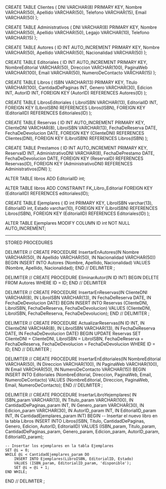 CREATE TABLE Clientes (
    DNI VARCHAR(8) PRIMARY KEY,
    Nombre VARCHAR(50),
    Apellido VARCHAR(50),
    Telefono VARCHAR(15),
    Email VARCHAR(50)
);

CREATE TABLE Administrativos (
    DNI VARCHAR(8) PRIMARY KEY,
    Nombre VARCHAR(50),
    Apellido VARCHAR(50),
    Legajo VARCHAR(10),
    Telefono VARCHAR(15)
);

CREATE TABLE Autores (
    ID INT AUTO_INCREMENT PRIMARY KEY,
    Nombre VARCHAR(50),
    Apellido VARCHAR(50),
    Nacionalidad VARCHAR(50)
);

CREATE TABLE Editoriales (
    ID INT AUTO_INCREMENT PRIMARY KEY,
    NombreEditorial VARCHAR(50),
    Direccion VARCHAR(100),
    PaginaWeb VARCHAR(100),
    Email VARCHAR(50),
    NumeroDeContacto VARCHAR(15)
);

CREATE TABLE Libros (
    ISBN VARCHAR(13) PRIMARY KEY,
    Titulo VARCHAR(100),
    CantidadDePaginas INT,
    Genero VARCHAR(30),
    Edicion INT,
    AutorID INT,
    FOREIGN KEY (AutorID) REFERENCES Autores(ID)
);

CREATE TABLE LibrosEditoriales (
    LibroISBN VARCHAR(13),
    EditorialID INT,
    FOREIGN KEY (LibroISBN) REFERENCES Libros(ISBN),
    FOREIGN KEY (EditorialID) REFERENCES Editoriales(ID)
);

CREATE TABLE Reservas (
    ID INT AUTO_INCREMENT PRIMARY KEY,
    ClienteDNI VARCHAR(8),
    LibroISBN VARCHAR(13),
    FechaDeReserva DATE,
    FechaDeDevolucion DATE,
    FOREIGN KEY (ClienteDNI) REFERENCES Clientes(DNI),
    FOREIGN KEY (LibroISBN) REFERENCES Libros(ISBN)
);

CREATE TABLE Prestamos (
    ID INT AUTO_INCREMENT PRIMARY KEY,
    ReservaID INT,
    AdministrativoDNI VARCHAR(8),
    FechaDePrestamo DATE,
    FechaDeDevolucion DATE,
    FOREIGN KEY (ReservaID) REFERENCES Reservas(ID),
    FOREIGN KEY (AdministrativoDNI) REFERENCES Administrativos(DNI)
);

ALTER TABLE libros
ADD EditorialID int;

ALTER TABLE libros
ADD CONSTRAINT FK_Libro_Editorial
FOREIGN KEY (EditorialID) REFERENCES editoriales(ID);


CREATE TABLE Ejemplares (
    ID int PRIMARY KEY,
    LibroISBN varchar(13),
    EditorialID int,
    Estado varchar(10),
    FOREIGN KEY (LibroISBN) REFERENCES Libros(ISBN),
    FOREIGN KEY (EditorialID) REFERENCES Editoriales(ID)
);



ALTER TABLE Ejemplares
MODIFY COLUMN ID int NOT NULL AUTO_INCREMENT;

-----

STORED PROCEDURES

DELIMITER //
CREATE PROCEDURE InsertarEnAutores(IN Nombre VARCHAR(50), IN Apellido VARCHAR(50), IN Nacionalidad VARCHAR(50))
BEGIN
    INSERT INTO Autores (Nombre, Apellido, Nacionalidad)
    VALUES (Nombre, Apellido, Nacionalidad);
END //
DELIMITER ;


DELIMITER //
CREATE PROCEDURE EliminarAutor(IN ID INT)
BEGIN
    DELETE FROM Autores WHERE ID = ID;
END //
DELIMITER 

DELIMITER //
CREATE PROCEDURE InsertarEnReservas(IN ClienteDNI VARCHAR(8), IN LibroISBN VARCHAR(13), IN FechaDeReserva DATE, IN FechaDeDevolucion DATE)
BEGIN
    INSERT INTO Reservas (ClienteDNI, LibroISBN, FechaDeReserva, FechaDeDevolucion)
    VALUES (ClienteDNI, LibroISBN, FechaDeReserva, FechaDeDevolucion);
END //
DELIMITER ;

DELIMITER //
CREATE PROCEDURE ActualizarReservas(IN ID INT, IN ClienteDNI VARCHAR(8), IN LibroISBN VARCHAR(13), IN FechaDeReserva DATE, IN FechaDeDevolucion DATE)
BEGIN
    UPDATE Reservas 
    SET ClienteDNI = ClienteDNI, LibroISBN = LibroISBN, FechaDeReserva = FechaDeReserva, FechaDeDevolucion = FechaDeDevolucion
    WHERE ID = ID;
END //
DELIMITER ;

DELIMITER //
CREATE PROCEDURE InsertarEnEditoriales(IN NombreEditorial VARCHAR(50), IN Direccion VARCHAR(100), IN PaginaWeb VARCHAR(100), IN Email VARCHAR(50), IN NumeroDeContacto VARCHAR(15))
BEGIN
    INSERT INTO Editoriales (NombreEditorial, Direccion, PaginaWeb, Email, NumeroDeContacto)
    VALUES (NombreEditorial, Direccion, PaginaWeb, Email, NumeroDeContacto);
END //
DELIMITER ;



DELIMITER //
CREATE PROCEDURE InsertarLibroYejemplares(
    IN ISBN_param VARCHAR(13), 
    IN Titulo_param VARCHAR(100), 
    IN CantidadDePaginas_param INT, 
    IN Genero_param VARCHAR(30), 
    IN Edicion_param VARCHAR(30), 
    IN AutorID_param INT, 
    IN EditorialID_param INT, 
    IN CantidadEjemplares_param INT)
BEGIN
    -- Insertar el nuevo libro en la tabla Libros
    INSERT INTO Libros(ISBN, Titulo, CantidadDePaginas, Genero, Edicion, AutorID, EditorialID)
    VALUES (ISBN_param, Titulo_param, CantidadDePaginas_param, Genero_param, Edicion_param, AutorID_param, EditorialID_param);

    -- Insertar los ejemplares en la tabla Ejemplares
    SET @i = 0;
    WHILE @i < CantidadEjemplares_param DO
        INSERT INTO Ejemplares(LibroISBN, EditorialID, Estado)
        VALUES (ISBN_param, EditorialID_param, 'disponible');
        SET @i = @i + 1;
    END WHILE;
END //
DELIMITER ;
